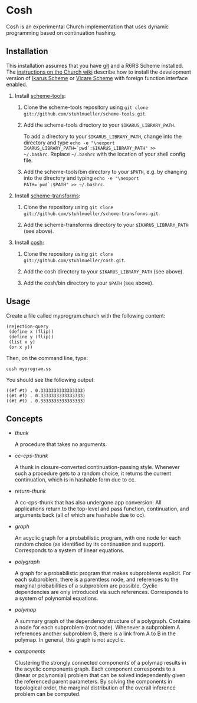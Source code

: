# Cosh

Cosh is an experimental Church implementation that uses dynamic programming based on continuation hashing.

## Installation

This installation assumes that you have [git](http://git-scm.com/) and a R6RS Scheme installed. The [instructions on the Church wiki](http://projects.csail.mit.edu/church/wiki/Installation) describe how to install the development version of [Ikarus Scheme](http://ikarus-scheme.org/) or [Vicare Scheme](https://github.com/marcomaggi/vicare) with foreign function interface enabled.

1. Install [scheme-tools](https://github.com/stuhlmueller/scheme-tools):
  
    1. Clone the scheme-tools repository using <code>git clone git://github.com/stuhlmueller/scheme-tools.git</code>.
  
    2. Add the scheme-tools directory to your <code>$IKARUS_LIBRARY_PATH</code>. 

        To add a directory to your <code>$IKARUS_LIBRARY_PATH</code>, change into the directory and type <code>echo -e "\nexport IKARUS_LIBRARY_PATH=\`pwd\`:\$IKARUS_LIBRARY_PATH" >> ~/.bashrc</code>. Replace <code>~/.bashrc</code> with the location of your shell config file.

    3. Add the scheme-tools/bin directory to your <code>$PATH</code>, e.g. by changing into the directory and typing <code>echo -e "\nexport PATH=\`pwd\`:\$PATH" >> ~/.bashrc</code>.

2. Install [scheme-transforms](https://github.com/stuhlmueller/scheme-transforms):

    1. Clone the repository using <code>git clone git://github.com/stuhlmueller/scheme-transforms.git</code>.
  
    2. Add the scheme-transforms directory to your <code>$IKARUS_LIBRARY_PATH</code> (see above).

3. Install [cosh](https://github.com/stuhlmueller/cosh):

    1. Clone the repository using <code>git clone git://github.com/stuhlmueller/cosh.git</code>.
  
    2. Add the cosh directory to your <code>$IKARUS_LIBRARY_PATH</code> (see above).

    3. Add the cosh/bin directory to your <code>$PATH</code> (see above).

## Usage

Create a file called myprogram.church with the following content:

    (rejection-query
     (define x (flip))
     (define y (flip))
     (list x y)
     (or x y))

Then, on the command line, type:

    cosh myprogram.ss

You should see the following output:

    ((#f #t) . 0.3333333333333333)
    ((#t #f) . 0.3333333333333333)
    ((#t #t) . 0.3333333333333333)

## Concepts

* _thunk_

    A procedure that takes no arguments.

* _cc-cps-thunk_

    A thunk in closure-converted continuation-passing style. Whenever such a procedure gets to a random choice, it returns the current continuation, which is in hashable form due to cc.

* _return-thunk_

    A cc-cps-thunk that has also undergone app conversion: All applications return to the top-level and pass function, continuation, and arguments back (all of which are hashable due to cc).

* _graph_

    An acyclic graph for a probabilistic program, with one node for each random choice (as identified by its continuation and support). Corresponds to a system of linear equations.

* _polygraph_

    A graph for a probabilistic program that makes subproblems explicit. For each subproblem, there is a parentless node, and references to the marginal probabilities of a subproblem are possible. Cyclic dependencies are only introduced via such references. Corresponds to a system of polynomial equations. 

* _polymap_

    A summary graph of the dependency structure of a polygraph. Contains a node for each subproblem (root node). Whenever a subproblem A references another subproblem B, there is a link from A to B in the polymap. In general, this graph is not acyclic.

* _components_

    Clustering the strongly connected components of a polymap results in the acyclic components graph. Each component corresponds to a (linear or polynomial) problem that can be solved independently given the referenced parent parameters. By solving the components in topological order, the marginal distribution of the overall inference problem can be computed.

